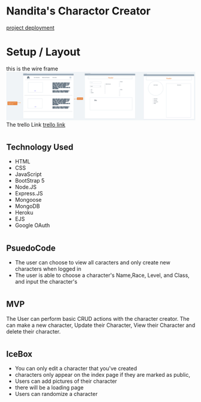 # Nandita's Charactor Creator
[project deployment](https://radiant-tor-36894.herokuapp.com/)

#
# Setup / Layout
this is the wire frame 
![wireframe](/public/images/characterCreator.png)
The trello Link
[trello link](https://trello.com/b/Fv23HVW8/charactor-creator)

#
## Technology Used

* HTML
* CSS
* JavaScript
* BootStrap 5
* Node.JS
* Express.JS
* Mongoose
* MongoDB
* Heroku
* EJS
* Google OAuth

#
## PsuedoCode
* The user can choose to view all caracters and only create new characters when logged in
* The user is able to choose a character's Name,Race, Level, and Class, and input the character's 

#
## MVP
The User can perform basic CRUD actions with the character creator. The can make a new character, Update their Character, View their Character and delete their character.

#
## IceBox
* You can only edit a character that you've created
* characters only appear on the index page if they are marked as public,
* Users can add pictures of their character
* there will be a loading page
* Users can randomize a character



